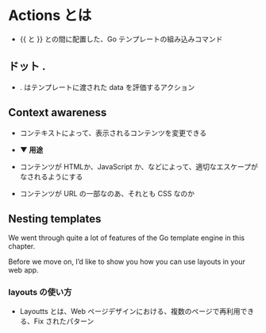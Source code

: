 # Actions とは


* {{ と }} との間に配置した、Go テンプレートの組み込みコマンド


## ドット .

* . はテンプレートに渡された data を評価するアクション




## Context awareness

* コンテキストによって、表示されるコンテンツを変更できる

* **▼ 用途**
* コンテンツが HTMLか、JavaScript か、などによって、適切なエスケープがなされるようにする

* コンテンツが URL の一部なのあ、それとも CSS なのか



## Nesting templates

We went through quite a lot of features of the Go template engine in this chapter.

Before we move on, I’d like to show you how you can use layouts in your web app.




### layouts の使い方

* Layoutts とは、Web ページデザインにおける、複数のページで再利用できる、Fix されたパターン
